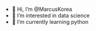- 👋 Hi, I’m @MarcusKorea
- 👀 I’m interested in data science
- 🌱 I’m currently learning python

<!---
MarcusKorea/MarcusKorea is a ✨ special ✨ repository because its `README.md` (this file) appears on your GitHub profile.
You can click the Preview link to take a look at your changes.
--->
